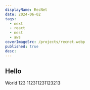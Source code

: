 ```yaml
---
displayName: RecNet
date: 2024-06-02
tags:
  - next
  - react
  - nest
  - aws
coverImageSrc: /projects/recnet.webp
published: true
desc:
---
```

## Hello

World 123 112311231123213